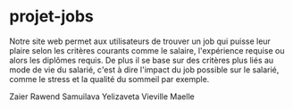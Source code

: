 # projet-jobs

Notre site web permet aux utilisateurs de trouver un job qui puisse leur plaire selon les critères courants comme le salaire, l'expérience requise ou alors les diplômes requis. De plus il se base sur des critères plus liés au mode de vie du salarié, c'est à dire l'impact du job possible sur le salarié, comme le stress et la qualité du sommeil par exemple.

Zaier Rawend
Samuilava Yelizaveta
Vieville Maelle
